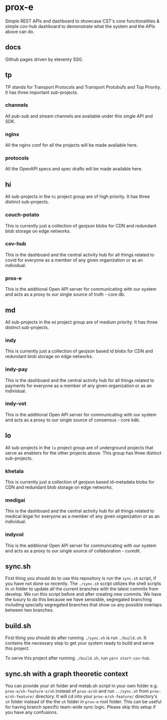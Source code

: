 # prox-e

Simple REST APIs and dashboard to showcase CST's core functionalities & simple cov-hub dashboard to demonstrate what the system and the APIs above can do.

## docs

Github pages driven by eleventy SSG.

## tp

TP stands for Transport Protocols and Transport Protobufs and Top Priority. It has three important sub-projects.

### channels

All pub-sub and stream channels are available under this single API and SDK.

### nginx

All the nginx conf for all the projects will be made available here. 

### protocols

All the OpenAPI specs and spec drafts will be made available here.

## hi

All sub-projects in the `hi` project group are of high priority. It has three distinct sub-projects.

### couch-potato

This is currently just a collection of geojson blobs for CDN and redundant blob storage on edge networks. 

### cov-hub

This is the dashboard and the central activity hub for all things related to covid for everyone as a member of any given organization or as an individual. 

### prox-e

This is the additional Open API server for communicating with our system and acts as a proxy to our single source of truth - core db.


## md

All sub-projects in the `md` project group are of medium priority. It has three distinct sub-projects.

### indy

This is currently just a collection of geojson based id blobs for CDN and redundant blob storage on edge networks. 

### indy-pay

This is the dashboard and the central activity hub for all things related to payments for everyone as a member of any given organization or as an individual. 

### indy-vot

This is the additional Open API server for communicating with our system and acts as a proxy to our single source of consensus - core kdb.


## lo

All sub-projects in the `lo` project group are of underground projects that serve as enablers for the other projects above. This group has three distinct sub-projects.

### khetala

This is currently just a collection of geojson based id-metadata blobs for CDN and redundant blob storage on edge networks. 

### medigai

This is the dashboard and the central activity hub for all things related to medical ikigai for everyone as a member of any given organization or as an individual. 

### indycol

This is the additional Open API server for communicating with our system and acts as a proxy to our single source of collaboration - curedit.

## sync.sh

First thing you should do to use this repository is run the `sync.sh` script, if you have not done so recently. The `./sync.sh` script utilizes the shell scripts in `sh` folder to update all the current branches with the latest commits from develop. We run this script before and after creating new commits. We have the luxury to do this because we have sensisble, segregated branching including specially segregated branches that show us any possible overlaps between two branches.

## build.sh

First thing you should do after running `./sync.sh` is run `./build.sh`. It contains the necessary step to get your system ready to build and serve this project.

To serve this project after running `./build.sh`, run `yarn start-cov-hub`.

## sync.sh with a graph theoretic context

You can provide your sh folder and metab.sh script in your own folder e.g. `prox-e/sh-feature-x/sh` instead of `prox-e/sh` and run `../sync.sh` from `prox-e/sh-feature/` directory. It will cd into your `prox-e/sh-feature/` directory's `sh` folder instead of the the `sh` folder in `prox-e` root folder. This can be useful for having branch specific team-wide sync logic. Please skip this setup if you have any confusions.